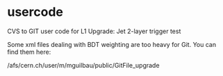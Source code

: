 usercode
========

CVS to GIT user code for L1 Upgrade: Jet 2-layer trigger test

Some xml files dealing with BDT weighting are too heavy for Git. You can find them here:

/afs/cern.ch/user/m/mguilbau/public/GitFile_upgrade

